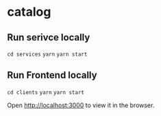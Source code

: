 # catalog

## Run serivce locally
`cd services`
`yarn`
`yarn start`

## Run Frontend locally
`cd clients`
`yarn`
`yarn start`

Open [http://localhost:3000](http://localhost:3000) to view it in the browser.
